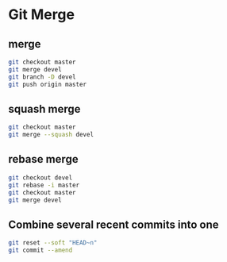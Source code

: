 # Git Merge

## merge

```bash
git checkout master
git merge devel 
git branch -D devel 
git push origin master
```

## squash merge

```bash
git checkout master
git merge --squash devel
```

## rebase merge

```bash
git checkout devel 
git rebase -i master 
git checkout master 
git merge devel
```

## Combine several recent commits into one

```bash
git reset --soft "HEAD~n"
git commit --amend
```
